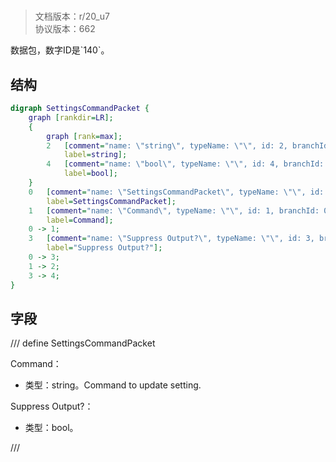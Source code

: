 # <!-- md:samp SettingsCommandPacket -->

> 文档版本：r/20_u7<br/>协议版本：662

<!-- md:samp SettingsCommandPacket -->数据包，数字ID是`140`。

## 结构

```dot
digraph SettingsCommandPacket {
	graph [rankdir=LR];
	{
		graph [rank=max];
		2	[comment="name: \"string\", typeName: \"\", id: 2, branchId: 0, recurseId: -1, attributes: 512, notes: \"\"",
			label=string];
		4	[comment="name: \"bool\", typeName: \"\", id: 4, branchId: 0, recurseId: -1, attributes: 512, notes: \"\"",
			label=bool];
	}
	0	[comment="name: \"SettingsCommandPacket\", typeName: \"\", id: 0, branchId: 140, recurseId: -1, attributes: 0, notes: \"\"",
		label=SettingsCommandPacket];
	1	[comment="name: \"Command\", typeName: \"\", id: 1, branchId: 0, recurseId: -1, attributes: 0, notes: \"Command to update setting.\"",
		label=Command];
	0 -> 1;
	3	[comment="name: \"Suppress Output?\", typeName: \"\", id: 3, branchId: 0, recurseId: -1, attributes: 0, notes: \"\"",
		label="Suppress Output?"];
	0 -> 3;
	1 -> 2;
	3 -> 4;
}

```

## 字段

/// define
SettingsCommandPacket

Command：<!-- md:samp string -->

- 类型：string。Command to update setting.

Suppress Output?：<!-- md:samp bool -->

- 类型：bool。


///
